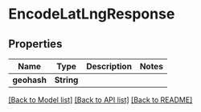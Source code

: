 # EncodeLatLngResponse

## Properties

Name | Type | Description | Notes
------------ | ------------- | ------------- | -------------
**geohash** | **String** |  | 

[[Back to Model list]](../README.md#documentation-for-models) [[Back to API list]](../README.md#documentation-for-api-endpoints) [[Back to README]](../README.md)


